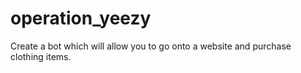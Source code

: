 # operation_yeezy

Create a bot which will allow you to go onto a website and purchase clothing items. 

